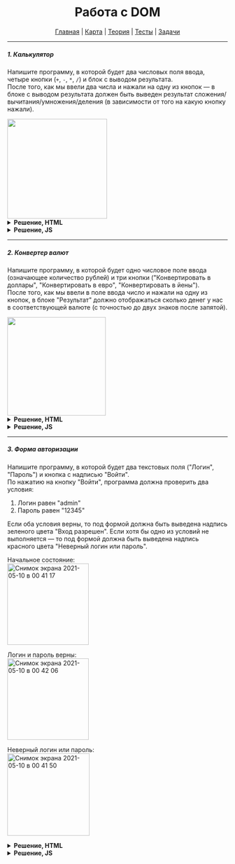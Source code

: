<div align="center">

# Работа с DOM

[Главная](https://github.com/dollaween/junior-roadmap/)
|
[Карта](/roadmap/README.md)
|
[Теория](/theory/README.md)
|
[Тесты](/tests/README.md)
|
[Задачи](/tasks/README.md)

</div>

---

##### 1. Калькулятор

Напишите программу, в которой будет два числовых поля ввода, четыре кнопки (`+`, `-`, `*`, `/`) и блок с выводом результата.  
После того, как мы ввели два числа и нажали на одну из кнопок — в блоке с выводом результата должен быть выведен результат сложения/вычитания/умножения/деления (в зависимости от того на какую кнопку нажали).

<img width="228" src="https://user-images.githubusercontent.com/48933270/117586529-64510300-b121-11eb-9d99-5b54447ed453.png">

<details><summary><b>Решение, HTML</b></summary>
<p>

```html
<div>
  <input type="number" id="input1" value="0">
  <input type="number" id="input2" value="0">
  <button id="buttonSum">+</button>
  <button id="buttonSub">-</button>
  <button id="buttonMult">*</button>
  <button id="buttonDiv">/</button>
  <div>Результат: <span id="output">0</span></div>
</div>
```

</p>
</details>

<details><summary><b>Решение, JS</b></summary>
<p>

```js
const input1 = document.getElementById('input1')
const input2 = document.getElementById('input2')
const buttonSum = document.getElementById('buttonSum')
const buttonSub = document.getElementById('buttonSub')
const buttonMult = document.getElementById('buttonMult')
const buttonDiv = document.getElementById('buttonDiv')
const output = document.getElementById('output')

function getInputNumbers() {
  const num1 = input1.valueAsNumber || 0
  const num2 = input2.valueAsNumber || 0
  return [num1, num2]
}

function sum() {
  const [num1, num2] = getInputNumbers()
  output.innerHTML = num1 + num2
}

function sub() {
  const [num1, num2] = getInputNumbers()
  output.innerHTML = num1 - num2
}

function mult() {
  const [num1, num2] = getInputNumbers()
  output.innerHTML = num1 * num2
}

function div() {
  const [num1, num2] = getInputNumbers()
  output.innerHTML = num1 / num2
}

buttonSum.addEventListener('click', sum)
buttonSub.addEventListener('click', sub)
buttonMult.addEventListener('click', mult)
buttonDiv.addEventListener('click', div)
```

</p>
</details>

---

##### 2. Конвертер валют

Напишите программу, в которой будет одно числовое поле ввода (означающее количество рублей) и три кнопки ("Конвертировать в доллары", "Конвертировать в евро", "Конвертировать в йены").  
После того, как мы ввели в поле ввода число и нажали на одну из кнопок, в блоке "Результат" должно отображаться сколько денег у нас в соответствующей валюте (с точностью до двух знаков после запятой).

<img width="225" src="https://user-images.githubusercontent.com/48933270/117587368-4934c200-b126-11eb-9613-984fb6249294.png">

<details><summary><b>Решение, HTML</b></summary>
<p>

```html
<input type="number" id="input" value="0">
<button id="buttonDol">Конвертировать в доллары</button>
<button id="buttonEur">Конверировать в евро</button>
<button id="buttonYen">Конвертировать в йены</button>
<div>Результат: <span id="output">0.00</span></div>
```

</p>
</details>

<details><summary><b>Решение, JS</b></summary>
<p>

```js
const input = document.getElementById('input')
const buttonDol = document.getElementById('buttonDol')
const buttonEur = document.getElementById('buttonEur')
const buttonYen = document.getElementById('buttonYen')
const output = document.getElementById('output')

function convertToDollar() {
  const dollar = 77
  const rubles = input.valueAsNumber || 0
  output.innerHTML = (rubles / dollar).toFixed(2)
}

function convertToEuro() {
  const euro = 90
  const rubles = input.valueAsNumber || 0
  output.innerHTML = (rubles / euro).toFixed(2)
}

function convertToYen() {
  const yen = 0.7
  const rubles = input.valueAsNumber || 0
  output.innerHTML = (rubles / yen).toFixed(2)
}

buttonDol.addEventListener('click', convertToDollar)
buttonEur.addEventListener('click', convertToEuro)
buttonYen.addEventListener('click', convertToYen)
```

</p>
</details>

---

##### 3. Форма авторизации

Напишите программу, в которой будет два текстовых поля ("Логин", "Пароль") и кнопка с надписью "Войти".  
По нажатию на кнопку "Войти", программа должна проверить два условия:
1. Логин равен "admin"
2. Пароль равен "12345"

Если оба условия верны, то под формой должна быть выведена надпись зеленого цвета "Вход разрешен". Если хотя бы одно из условий не выполняется — то под формой должна быть выведена надпись красного цвета "Неверный логин или пароль".

Начальное состояние:  
<img width="186" alt="Снимок экрана 2021-05-10 в 00 41 17" src="https://user-images.githubusercontent.com/48933270/117587846-931ea780-b128-11eb-8b86-2506852e3ee9.png">

Логин и пароль верны:  
<img width="186" alt="Снимок экрана 2021-05-10 в 00 42 06" src="https://user-images.githubusercontent.com/48933270/117587863-a29df080-b128-11eb-94ae-22a61601c18c.png">

Неверный логин или пароль:  
<img width="188" alt="Снимок экрана 2021-05-10 в 00 41 50" src="https://user-images.githubusercontent.com/48933270/117587868-acbfef00-b128-11eb-80fb-882d16ce1c82.png">


<details><summary><b>Решение, HTML</b></summary>
<p>

```html
<input type="text" id="login" placeholder="Введите логин">
<input type="password" id="password" placeholder="Введите пароль">
<button id="button">Войти</button>
<div id="output"></div>
```

</p>
</details>


<details><summary><b>Решение, JS</b></summary>
<p>

```js
const inputLogin = document.getElementById('login')
const inputPassword = document.getElementById('password')
const button = document.getElementById('button')
const output = document.getElementById('output')

const user = {
  login: 'admin',
  password: '12345'
}

function validate() {
  const login = inputLogin.value
  const password = inputPassword.value

  if (login === user.login && password === user.password) {
    output.style.color = 'green'
    output.innerHTML = 'Вход разрешен'
  } else {
    output.style.color = 'red'
    output.innerHTML = 'Неверный логин или пароль'
  }
}

button.addEventListener('click', validate)

```

</p>
</details>



